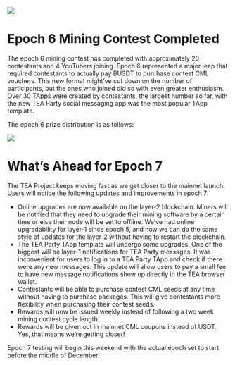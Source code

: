 ![](https://miro.medium.com/max/1400/1*X_V95eyVuWN8dckARYn6dA.png)

# Epoch 6 Mining Contest Completed

The epoch 6 mining contest has completed with approximately 20 contestants and 4 YouTubers joining. Epoch 6 represented a major leap that required contestants to actually pay BUSDT to purchase contest CML vouchers. This new format might’ve cut down on the number of participants, but the ones who joined did so with even greater enthusiasm. Over 30 TApps were created by contestants, the largest number so far, with the new TEA Party social messaging app was the most popular TApp template.

The epoch 6 prize distribution is as follows:

![](https://miro.medium.com/max/1400/1*f-XT6bVgFkaI_k5rzfHNBQ.png)

# What’s Ahead for Epoch 7

The TEA Project keeps moving fast as we get closer to the mainnet launch. Users will notice the following updates and improvements in epoch 7:

-   Online upgrades are now available on the layer-2 blockchain. Miners will be notified that they need to upgrade their mining software by a certain time or else their node will be set to offline. We’ve had online upgradability for layer-1 since epoch 5, and now we can do the same style of updates for the layer-2 without having to restart the blockchain.
-   The TEA Party TApp template will undergo some upgrades. One of the biggest will be layer-1 notifications for TEA Party messages. It was inconvenient for users to log in to a TEA Party TApp and check if there were any new messages. This update will allow users to pay a small fee to have new message notifications show up directly in the TEA browser wallet.
-   Contestants will be able to purchase contest CML seeds at any time without having to purchase packages. This will give contestants more flexibility when purchasing their contest seeds.
-   Rewards will now be issued weekly instead of following a two week mining contest cycle length.
-   Rewards will be given out in mainnet CML coupons instead of USDT. Yes, that means we’re getting closer!

Epoch 7 testing will begin this weekend with the actual epoch set to start before the middle of December.